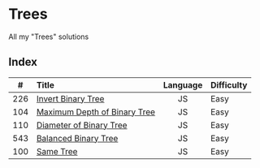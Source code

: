 # Trees

All my "Trees" solutions

## Index

| **#** | **Title**                              | **Language** | **Difficulty** |
| :---: | :------------------------------------- | :----------: | :------------- |
|  226  | [Invert Binary Tree](226.js)           |      JS      | Easy           |
|  104  | [Maximum Depth of Binary Tree](104.js) |      JS      | Easy           |
|  110  | [Diameter of Binary Tree](110.js)      |      JS      | Easy           |
|  543  | [Balanced Binary Tree](543.js)         |      JS      | Easy           |
|  100  | [Same Tree](100.js)                    |      JS      | Easy           |
